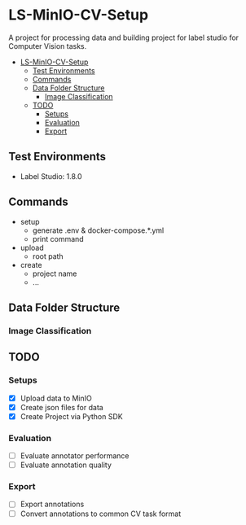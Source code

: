 # LS-MinIO-CV-Setup
A project for processing data and building project for label studio for Computer Vision tasks.

- [LS-MinIO-CV-Setup](#ls-minio-cv-setup)
  - [Test Environments](#test-environments)
  - [Commands](#commands)
  - [Data Folder Structure](#data-folder-structure)
    - [Image Classification](#image-classification)
  - [TODO](#todo)
    - [Setups](#setups)
    - [Evaluation](#evaluation)
    - [Export](#export)


## Test Environments
- Label Studio: 1.8.0

## Commands
- setup
  - generate .env & docker-compose.*.yml
  - print command
- upload
  - root path
- create
  - project name
  - ...

## Data Folder Structure
### Image Classification

## TODO
### Setups
- [x] Upload data to MinIO
- [x] Create json files for data
- [x] Create Project via Python SDK

### Evaluation
- [ ] Evaluate annotator performance
- [ ] Evaluate annotation quality

### Export
- [ ] Export annotations
- [ ] Convert annotations to common CV task format
